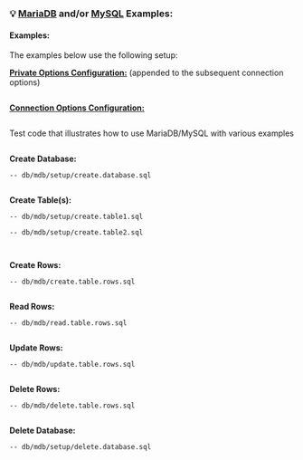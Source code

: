 ### 💡 [MariaDB](https://mariadb.org) and/or [MySQL](https://www.mdb.com) Examples:

#### Examples:<sub id="examples"></sub>

The examples below use the following setup:

__[Private Options Configuration:](https://ugate.github.io/sqler/Manager.html#~PrivateOptions)__ (appended to the subsequent connection options)
```jsdocp ./test/fixtures/priv.json
```

__[Connection Options Configuration:](global.html#MDBConnectionOptions)__
```jsdocp ./test/fixtures/mdb/conf.json
```

Test code that illustrates how to use MariaDB/MySQL with various examples
```jsdocp ./test/fixtures/run-example.js
```

__Create Database:__

```jsdocp ./test/db/mdb/setup/create.database.sql
-- db/mdb/setup/create.database.sql
```

```jsdocp ./test/lib/mdb/setup/create.database.js
```

__Create Table(s):__

```jsdocp ./test/db/mdb/setup/create.table1.sql
-- db/mdb/setup/create.table1.sql
```
```jsdocp ./test/db/mdb/setup/create.table2.sql
-- db/mdb/setup/create.table2.sql
```

```jsdocp ./test/lib/mdb/setup/create.table1.js
```
```jsdocp ./test/lib/mdb/setup/create.table2.js
```

__Create Rows:__

```jsdocp ./test/db/mdb/create.table.rows.sql
-- db/mdb/create.table.rows.sql
```

```jsdocp ./test/lib/mdb/create.table.rows.js
```

__Read Rows:__

```jsdocp ./test/db/mdb/read.table.rows.sql
-- db/mdb/read.table.rows.sql
```

```jsdocp ./test/lib/mdb/read.table.rows.js
```

__Update Rows:__

```jsdocp ./test/db/mdb/update.table.rows.sql
-- db/mdb/update.table.rows.sql
```

```jsdocp ./test/lib/mdb/update.table.rows.js
```

__Delete Rows:__

```jsdocp ./test/db/mdb/delete.table.rows.sql
-- db/mdb/delete.table.rows.sql
```

```jsdocp ./test/lib/mdb/delete.table.rows.js
```

__Delete Database:__

```jsdocp ./test/db/mdb/setup/delete.database.sql
-- db/mdb/setup/delete.database.sql
```

```jsdocp ./test/lib/mdb/setup/delete.database.js
```